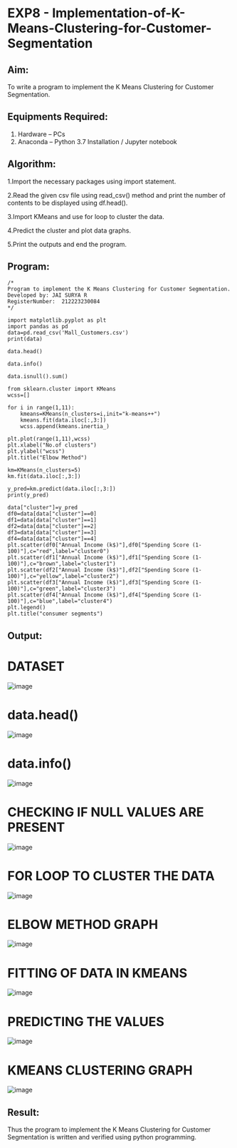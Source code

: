 # EXP8 - Implementation-of-K-Means-Clustering-for-Customer-Segmentation

## Aim:
To write a program to implement the K Means Clustering for Customer Segmentation.

## Equipments Required:
1. Hardware – PCs
2. Anaconda – Python 3.7 Installation / Jupyter notebook

## Algorithm:
1.Import the necessary packages using import statement.

2.Read the given csv file using read_csv() method and print the number of contents to be displayed using df.head().

3.Import KMeans and use for loop to cluster the data.

4.Predict the cluster and plot data graphs.

5.Print the outputs and end the program. 

## Program:
```
/*
Program to implement the K Means Clustering for Customer Segmentation.
Developed by: JAI SURYA R
RegisterNumber:  212223230084
*/

import matplotlib.pyplot as plt
import pandas as pd
data=pd.read_csv('Mall_Customers.csv')
print(data)

data.head()

data.info()

data.isnull().sum()

from sklearn.cluster import KMeans
wcss=[]

for i in range(1,11):
    kmeans=KMeans(n_clusters=i,init="k-means++")
    kmeans.fit(data.iloc[:,3:])
    wcss.append(kmeans.inertia_)

plt.plot(range(1,11),wcss)
plt.xlabel("No.of clusters")
plt.ylabel("wcss")
plt.title("Elbow Method")

km=KMeans(n_clusters=5)
km.fit(data.iloc[:,3:])

y_pred=km.predict(data.iloc[:,3:])
print(y_pred)

data["cluster"]=y_pred
df0=data[data["cluster"]==0]
df1=data[data["cluster"]==1]
df2=data[data["cluster"]==2]
df3=data[data["cluster"]==3]
df4=data[data["cluster"]==4]
plt.scatter(df0["Annual Income (k$)"],df0["Spending Score (1-100)"],c="red",label="cluster0")
plt.scatter(df1["Annual Income (k$)"],df1["Spending Score (1-100)"],c="brown",label="cluster1")
plt.scatter(df2["Annual Income (k$)"],df2["Spending Score (1-100)"],c="yellow",label="cluster2")
plt.scatter(df3["Annual Income (k$)"],df3["Spending Score (1-100)"],c="green",label="cluster3")
plt.scatter(df4["Annual Income (k$)"],df4["Spending Score (1-100)"],c="blue",label="cluster4")
plt.legend()
plt.title("consumer segments")
```

## Output:
# DATASET
![image](https://github.com/K-Dharshini/Implementation-of-K-Means-Clustering-for-Customer-Segmentation/assets/139334830/32e1a8a2-23c3-4553-aeb6-43a8c7104305)

# data.head()
![image](https://github.com/K-Dharshini/Implementation-of-K-Means-Clustering-for-Customer-Segmentation/assets/139334830/a3a1e858-66c8-465c-a628-e684724e17cb)

# data.info()
![image](https://github.com/K-Dharshini/Implementation-of-K-Means-Clustering-for-Customer-Segmentation/assets/139334830/6822853c-8019-43cd-8827-7f0be8997c37)

# CHECKING IF NULL VALUES ARE PRESENT
![image](https://github.com/K-Dharshini/Implementation-of-K-Means-Clustering-for-Customer-Segmentation/assets/139334830/feda994c-be9e-4694-bc53-3a83865ed5fa)

# FOR LOOP TO CLUSTER THE DATA
![image](https://github.com/K-Dharshini/Implementation-of-K-Means-Clustering-for-Customer-Segmentation/assets/139334830/bd5938bd-23de-4403-8f84-163af8e038df)

# ELBOW METHOD GRAPH
![image](https://github.com/K-Dharshini/Implementation-of-K-Means-Clustering-for-Customer-Segmentation/assets/139334830/90b5bbf2-eec2-40ee-8dda-698f75ef0d72)

# FITTING OF DATA IN KMEANS
![image](https://github.com/K-Dharshini/Implementation-of-K-Means-Clustering-for-Customer-Segmentation/assets/139334830/ac93cc33-09b7-455d-b142-3e18e44258da)

# PREDICTING THE VALUES
![image](https://github.com/K-Dharshini/Implementation-of-K-Means-Clustering-for-Customer-Segmentation/assets/139334830/ef2c0caa-561b-4d25-86fa-1769d45f445a)

# KMEANS CLUSTERING GRAPH
![image](https://github.com/K-Dharshini/Implementation-of-K-Means-Clustering-for-Customer-Segmentation/assets/139334830/aa3507a6-fdf7-4302-b988-1ac196fae683)

## Result:
Thus the program to implement the K Means Clustering for Customer Segmentation is written and verified using python programming.
